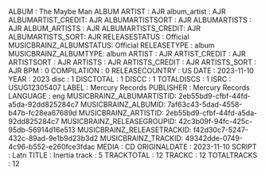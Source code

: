 ALBUM           : The Maybe Man
ALBUM ARTIST    : AJR
album_artist    : AJR
ALBUMARTIST_CREDIT: AJR
ALBUMARTISTSORT : AJR
ALBUMARTISTS    : AJR
ALBUM_ARTISTS   : AJR
ALBUMARTISTS_CREDIT: AJR
ALBUMARTISTS_SORT: AJR
RELEASESTATUS   : Official
MUSICBRAINZ_ALBUMSTATUS: Official
RELEASETYPE     : album
MUSICBRAINZ_ALBUMTYPE: album
ARTIST          : AJR
ARTIST_CREDIT   : AJR
ARTISTSORT      : AJR
ARTISTS         : AJR
ARTISTS_CREDIT  : AJR
ARTISTS_SORT    : AJR
BPM             : 0
COMPILATION     : 0
RELEASECOUNTRY  : US
DATE            : 2023-11-10
YEAR            : 2023
disc            : 1
DISCTOTAL       : 1
DISCC           : 1
TOTALDISCS      : 1
ISRC            : USUG12305407
LABEL           : Mercury Records
PUBLISHER       : Mercury Records
LANGUAGE        : eng
MUSICBRAINZ_ALBUMARTISTID: 2eb55bd9-cfbf-44fd-a5da-92dd825284c7
MUSICBRAINZ_ALBUMID: 7af63c43-5dad-4558-b47b-fc28ea67689d
MUSICBRAINZ_ARTISTID: 2eb55bd9-cfbf-44fd-a5da-92dd825284c7
MUSICBRAINZ_RELEASEGROUPID: 42c3b09f-94fc-425c-95db-56914d16e513
MUSICBRAINZ_RELEASETRACKID: f42d30c7-5247-432c-89ad-9e1b9d23b3d2
MUSICBRAINZ_TRACKID: 49342dde-0749-4c96-b552-e260fce3fdac
MEDIA           : CD
ORIGINALDATE    : 2023-11-10
SCRIPT          : Latn
TITLE           : Inertia
track           : 5
TRACKTOTAL      : 12
TRACKC          : 12
TOTALTRACKS     : 12
